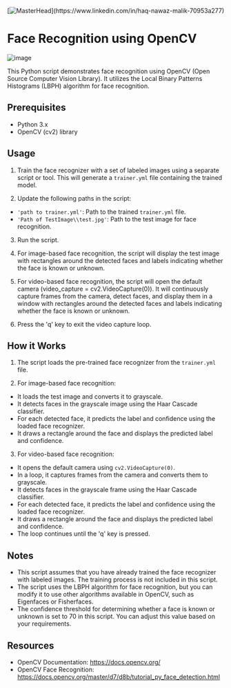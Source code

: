 
[![MasterHead]([https://miro.medium.com/v2/resize:fit:720/0*x4rQFjfi0iK3gS1T.gif](https://cdn.dribbble.com/users/1373613/screenshots/5510801/media/b82469d51c432c2ff65c0158334cfabf.gif))](https://www.linkedin.com/in/haq-nawaz-malik-70953a277)

# Face Recognition using OpenCV
![image](https://github.com/HAQ-NAWAZ-MALIK/Google-Colab-projects/assets/86514900/486de2ad-760a-4da2-b83d-b0fba20996e8)

This Python script demonstrates face recognition using OpenCV (Open Source Computer Vision Library). It utilizes the Local Binary Patterns Histograms (LBPH) algorithm for face recognition.


## Prerequisites

- Python 3.x
- OpenCV (cv2) library

## Usage

1. Train the face recognizer with a set of labeled images using a separate script or tool. This will generate a `trainer.yml` file containing the trained model.

2. Update the following paths in the script:
  - `'path to trainer.yml'`: Path to the trained `trainer.yml` file.
  - `'Path of TestImage\\test.jpg'`: Path to the test image for face recognition.

3. Run the script.

4. For image-based face recognition, the script will display the test image with rectangles around the detected faces and labels indicating whether the face is known or unknown.

5. For video-based face recognition, the script will open the default camera (video_capture = cv2.VideoCapture(0)). It will continuously capture frames from the camera, detect faces, and display them in a window with rectangles around the detected faces and labels indicating whether the face is known or unknown.

6. Press the 'q' key to exit the video capture loop.

## How it Works

1. The script loads the pre-trained face recognizer from the `trainer.yml` file.

2. For image-based face recognition:
  - It loads the test image and converts it to grayscale.
  - It detects faces in the grayscale image using the Haar Cascade classifier.
  - For each detected face, it predicts the label and confidence using the loaded face recognizer.
  - It draws a rectangle around the face and displays the predicted label and confidence.

3. For video-based face recognition:
  - It opens the default camera using `cv2.VideoCapture(0)`.
  - In a loop, it captures frames from the camera and converts them to grayscale.
  - It detects faces in the grayscale frame using the Haar Cascade classifier.
  - For each detected face, it predicts the label and confidence using the loaded face recognizer.
  - It draws a rectangle around the face and displays the predicted label and confidence.
  - The loop continues until the 'q' key is pressed.

## Notes

- This script assumes that you have already trained the face recognizer with labeled images. The training process is not included in this script.
- The script uses the LBPH algorithm for face recognition, but you can modify it to use other algorithms available in OpenCV, such as Eigenfaces or Fisherfaces.
- The confidence threshold for determining whether a face is known or unknown is set to 70 in this script. You can adjust this value based on your requirements.

## Resources

- OpenCV Documentation: https://docs.opencv.org/
- OpenCV Face Recognition: https://docs.opencv.org/master/d7/d8b/tutorial_py_face_detection.html
